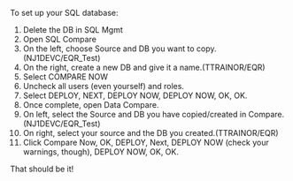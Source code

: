 To set up your SQL database:

1. Delete the DB in SQL Mgmt
2. Open SQL Compare
3. On the left, choose Source and DB you want to copy. (NJ1DEVC/EQR_Test)
4. On the right, create a new DB and give it a name.(TTRAINOR/EQR)
5. Select COMPARE NOW
6. Uncheck all users (even yourself) and roles.
7. Select DEPLOY, NEXT, DEPLOY NOW, DEPLOY NOW, OK, OK.
8. Once complete, open Data Compare.
9. On left, select the Source and DB you have copied/created in Compare.(NJ1DEVC/EQR_Test)
10. On right, select your source and the DB you created.(TTRAINOR/EQR)
11. Click Compare Now, OK, DEPLOY, Next, DEPLOY NOW (check your warnings, though), DEPLOY NOW, OK, OK.

That should be it!
